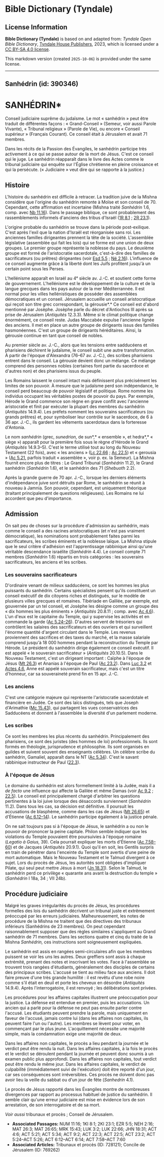# Bible Dictionary (Tyndale)

## License Information

**Bible Dictionary (Tyndale)** is based on and adapted from: _Tyndale Open Bible Dictionary_, [Tyndale House Publishers](https://tyndaleopenresources.com/), 2023, which is licensed under a [CC BY-SA 4.0 license](https://creativecommons.org/licenses/by-sa/4.0/legalcode.en).

This markdown version (created `2025-10-06`) is provided under the same license.



--------------------------------

## Sanhédrin (id: 390346)

SANHÉDRIN\*
===========

Conseil judiciaire suprême du judaïsme. Le mot « sanhédrin » peut être traduit de différentes façons : « Grand\-Conseil » (Semeur, voir aussi Parole Vivante), « Tribunal religieux » (Parole de Vie), ou encore « Conseil supérieur » (Français Courant). Ce conseil était à Jérusalem et avait 71 membres. 

Dans les récits de la Passion des Évangiles, le sanhédrin participe très activement à ce qui se passe autour de la mort de Jésus. C'est ce conseil qui le juge. Le sanhédrin réapparaît dans le livre des Actes comme le tribunal judiciaire qui enquête sur l'Église chrétienne en pleine croissance et qui la persécute. (« Judiciaire » veut dire qui se rapporte à la justice.)

Histoire
--------

L'histoire du sanhédrin est difficile à retracer. La tradition juive de la Mishna considère que l'origine du sanhédrin remonte à Moïse et son conseil de 70\. Cependant, cette affirmation est incertaine (Mishna traité *Sanhédrin* 1\.6, comp. avec [Nb 11\.16](https://ref.ly/Num11:16)). Dans le passage biblique, ce sont probablement des rassemblements informels d'anciens des tribus d'Israël ([1R 8\.1](https://ref.ly/1Kgs8:1) ; [2R 23\.1](https://ref.ly/2Kgs23:1)). 

L'origine probable du sanhédrin se trouve dans la période post\-exilique. C'est après l'exil que la nation d'Israël est réorganisée sans roi. Les anciennes familles dirigeantes prennent la tête de la société. L'assemblée législative (assemblée qui fait les lois) qui se forme est une union de deux groupes. Le premier groupe représente la noblesse du pays. Le deuxième groupe est formé de l'aristocratie sacerdotale, c'est\-à\-dire des familles de sacrificateurs (ou prêtres) dirigeantes (voir [Esd 5\.5](https://ref.ly/Ezra5:5) ; [Né 2\.16](https://ref.ly/Neh2:16)). L'influence de ce conseil augmente grâce à la liberté dont les Juifs profitent jusqu'à un certain point sous les Perses.

L'hellénisme apparaît en Israël au 4ᵉ siècle av. J.\-C. et soutient cette forme de gouvernement. L'hellénisme est le développement de la culture et de la langue grecques dans les pays autour de la mer Méditerrannée. Il est normal pour les villes hellénistiques de posséder des assemblées démocratiques et un conseil. Jérusalem accueille un conseil aristocratique qui reçoit son titre grec correspondant, la gérousie*.* Ce conseil est d'abord mentionné par Josèphe. Josèphe parle du décret d'Antiochos III après sa prise de Jérusalem (*Antiquités* 12\.3\.3\). Même si le climat politique change énormément, ce conseil reste. Judas Maccabée expulse l'ancienne lignée des anciens. Il met en place un autre groupe de dirigeants issus des familles hasmonéennes. C'est un groupe de dirigeants héréditaires. Ainsi, la gérousie continue en tant que conseil de nobles. 

Au premier siècle av. J.\-C., alors que les tensions entre sadducéens et pharisiens déchirent le judaïsme, le conseil subit une autre transformation. À partir de l'époque d'Alexandra (76–67 av. J.\-C.), des scribes pharisiens entrent dans le conseil. La gérousie devient donc un mélange. Ce mélange comprend des personnes nobles (certaines font partie du sacerdoce et d'autres non) et des pharisiens issus du peuple.

Les Romains laissent le conseil intact mais définissent plus précisément les limites de son pouvoir. À mesure que le judaïsme perd son indépendance, le conseil perd beaucoup de pouvoir législatif et politique. Rome nomme les individus occupant les véritables postes de pouvoir du pays. Par exemple, Hérode le Grand commence son règne en grave conflit avec l'ancienne aristocratie et finit par exécuter la plupart des membres du sanhédrin (*Antiquités* 14\.9\.4\). Les préfets nomment les souverains sacrificateurs (ou grands prêtres) et, pour symboliser leur contrôle sur le sacerdoce, de 6 à 36 apr. J.\-C., ils gardent les vêtements sacerdotaux dans la forteresse d'Antonia.

Le nom *sanhédrin* (grec, *sunedrion,* de sun*,* « ensemble », et hedra*,* « siège ») apparaît pour la première fois sous le règne d'Hérode le Grand (*Antiquités* 14\.9\.3–5\). C'est le terme utilisé tout au long du Nouveau Testament (22 fois), avec « les anciens » ([Lc 22\.66](https://ref.ly/Luke22:66) ; [Ac 22\.5](https://ref.ly/Acts22:5)) et « gerousia » ([Ac 5\.21,](https://ref.ly/Acts5:21) parfois traduit « assemblée », voir p. ex. la Semeur). La Mishna fournit encore plus de titres : Le Grand Tribunal (*Sanhédrin* 11\.2\), le Grand sanhédrin (*Sanhédrin* 1\.6\), et le sanhédrin des 71 (*Shebuoth* 2\.2\).

Après la grande guerre de 70 apr. J.\-C., lorsque les derniers éléments d'indépendance juive sont détruits par Rome, le sanhédrin se réunit à nouveau à Jamnia. Son pouvoir, cependant, est uniquement théorique (traitant principalement de questions religieuses). Les Romains ne lui accordent que peu d'importance.

Admission
---------

On sait peu de choses sur la procédure d'admission au sanhédrin, mais comme le conseil a des racines aristocratiques (et n'est pas vraiment démocratique), les nominations sont probablement faites parmi les sacrificateurs, les scribes éminents et la noblesse laïque. La Mishna stipule que le seul critère d'adhésion est l'apprentissage rabbinique ainsi qu'une véritable descendance israélite (*Sanhédrin* 4\.4\). Le conseil compte 71 membres (*Sanhédrin* 1\.6\) répartis en trois catégories : les souverains sacrificateurs, les anciens et les scribes.

### Les souverains sacrificateurs

D'ordinaire venant de milieux sadducéens, ce sont les hommes les plus puissants du sanhédrin. Certains spécialistes pensent qu'ils constituent un conseil exécutif de dix citoyens riches et distingués, sur le modèle de plusieurs villes grecques et romaines. Tibériade en Galilée, par exemple, est gouvernée par un tel conseil, et Josèphe les désigne comme un groupe des « dix hommes les plus éminents » (*Antiquités* 20\.8\.11 ; comp. avec [Ac 4\.6](https://ref.ly/Acts4:6)). L'un d'eux est le capitaine du Temple, qui y supervise les activités et en commande la garde ([Ac 5\.24–26](https://ref.ly/Acts5:24-Acts5:26)). D'autres servent de trésoriers qui contrôlent les salaires des sacrificateurs et des ouvriers et qui surveillent l'énorme quantité d'argent circulant dans le Temple. Les revenus proviennent des sacrifices et des taxes du marché, et la masse salariale comprend jusqu'à 18 000 hommes pendant la reconstruction du Temple par Hérode. Le président du sanhédrin dirige également ce conseil exécutif. Il est appelé « le souverain sacrificateur » (*Antiquités* 20\.10\.5\). Dans le Nouveau Testament, c'est un dirigeant important : Caïphe à l'époque de Jésus ([Mt 26\.3](https://ref.ly/Matt26:3)) et Ananias à l'époque de Paul ([Ac 23\.2](https://ref.ly/Acts23:2)). Dans [Luc 3\.2](https://ref.ly/Luke3:2) et [Actes 4\.6](https://ref.ly/Acts4:6), Anne est appelé souverain sacrificateur, mais c'est un titre d'honneur, car sa souveraineté prend fin en 15 apr. J.\-C.

### Les anciens

C'est une catégorie majeure qui représente l'aristocratie sacerdotale et financière en Judée. Ce sont des laïcs distingués, tels que Joseph d'Arimathie ([Mc 15\.43](https://ref.ly/Mark15:43)), qui partagent les vues conservatrices des Sadducéens et donnent à l'assemblée la diversité d'un parlement moderne.

### Les scribes

Ce sont les membres les plus récents du sanhédrin. Principalement des pharisiens, ce sont des juristes (des hommes de loi) professionnels. Ils sont formés en théologie, jurisprudence et philosophie. Ils sont organisés en guildes et suivent souvent des enseignants célèbres. Un célèbre scribe du sanhédrin, Gamaliel, apparaît dans le NT ([Ac 5\.34](https://ref.ly/Acts5:34)). C'est le savant rabbinique instructeur de Paul ([22\.3](https://ref.ly/Acts22:3)).

### À l'époque de Jésus

Le domaine du sanhédrin est alors formellement limité à la Judée, mais il a *de facto* une influence qui affecte la Galilée et même Damas (voir [Ac 9\.2](https://ref.ly/Acts9:2) ; [22\.5](https://ref.ly/Acts22:5)). Le conseil est principalement chargé d'arbitrer les questions pertinentes à la loi juive lorsque des désaccords surviennent (*Sanhédrin* 11\.2\). Dans tous les cas, sa décision est définitive. Il poursuit les accusations de blasphème, comme dans les cas de Jésus ([Mt 26\.65](https://ref.ly/Matt26:65)) et d'Étienne ([Ac 6\.12–14](https://ref.ly/Acts6:12-Acts6:14)). Le sanhédrin participe également à la justice pénale.

On ne sait toujours pas si à l'époque de Jésus, le sanhédrin a ou non le pouvoir de prononcer la peine capitale. Philon semble indiquer que les violations du Temple pouvaient être poursuivies à l'époque romaine (*Legatio à Gaius,* 39\). Cela pourrait expliquer les morts d'Étienne ([Ac 7\.58–60](https://ref.ly/Acts7:58-Acts7:60)) et de Jacques (*Antiquités* 20\.9\.1\). Quoi qu'il en soit, les Gentils surpris en train de pénétrer dans l'enceinte du Temple sont avertis d'une peine de mort automatique. Mais le Nouveau Testament et le Talmud divergent à ce sujet. Lors du procès de Jésus, les autorités sont obligées d'impliquer Pilate, qui seul peut mettre Jésus à mort ([Jn 18\.31](https://ref.ly/John18:31)). Selon le Talmud, le sanhédrin perd ce privilège « quarante ans avant la destruction du temple » (*Sanhédrin* I 18a, 34 ; VII 24b).

Procédure judiciaire
--------------------

Malgré les graves irrégularités du procès de Jésus, les procédures formelles des lois du sanhédrin décrivent un tribunal juste et extrêmement préoccupé par les erreurs judiciaires. Malheureusement, les notes de procédure de la Mishna ne traitent que des directives des tribunaux inférieurs (Sanhédrins de 23 membres). On peut cependant raisonnablement supposer que des règles similaires s'appliquent au Grand sanhédrin de 71 membres. Dans les sections quatre et cinq du traité de la Mishna *Sanhédrin,* ces instructions sont soigneusement expliquées.

Le sanhédrin est assis en rangées semi\-circulaires afin que les membres puissent se voir les uns les autres. Deux greffiers sont assis à chaque extrémité, prenant des notes et inscrivant les votes. Face à l'assemblée se trouvent trois rangées d'étudiants, généralement des disciples de certains des principaux scribes. L'accusé se tient au milieu face aux anciens. Il doit faire preuve d'une très grande humilité : il est revêtu d'une robe noire comme s'il était en deuil et porte les cheveux en désordre (*Antiquités* 14\.9\.4\). Après l'interrogatoire, il est renvoyé ; les délibérations sont privées.

Les procédures pour les affaires capitales illustrent une préoccupation pour la justice. La défense est entendue en premier, puis les accusations. Un ancien qui a parlé pour la défense ne peut pas ensuite parler contre l'accusé. Les étudiants peuvent prendre la parole, mais uniquement en faveur de l'accusé, jamais contre lui (dans les affaires non capitales, ils peuvent faire l'un ou l'autre). Les membres se lèvent pour voter, en commençant par le plus jeune. L'acquittement nécessite une majorité simple, mais la condamnation exige une majorité de deux.

Dans les affaires non capitales, le procès a lieu pendant la journée et le verdict peut être rendu la nuit. Dans les affaires capitales, à la fois le procès et le verdict se déroulent pendant la journée et peuvent donc soumis à un examen public plus approfondi. Dans les affaires non capitales, tout verdict peut être rendu le même jour. Dans les affaires capitales, le verdict de culpabilité (immédiatement suivi de l'exécution) doit être reporté d'un jour, car ses conséquences sont irréversibles. Ces procès ne doivent donc pas avoir lieu la veille du sabbat ou d'un jour de fête (*Sanhedrin* 4\.1\).

Le procès de Jésus rapporté dans les Évangiles montre de nombreuses divergences par rapport au processus habituel de justice du sanhédrin. Il semble clair qu'une erreur judiciaire est mise en évidence lors de son arrestation, de son interrogatoire et de sa mort.

*Voir aussi* tribunaux et procès ; Conseil de Jérusalem.

* **Associated Passages:** NUM 11:16; 1KI 8:1; 2KI 23:1; EZR 5:5; NEH 2:16; MAT 26:3; MAT 26:65; MRK 15:43; LUK 3:2; LUK 22:66; JHN 18:31; ACT 4:6; ACT 5:21; ACT 5:34; ACT 9:2; ACT 22:3; ACT 22:5; ACT 23:2; ACT 5:24–ACT 5:26; ACT 6:12–ACT 6:14; ACT 7:58–ACT 7:60
* **Associated Articles:** Tribunaux et procès (ID: 728121); Concile de Jérusalem (ID: 769262)


